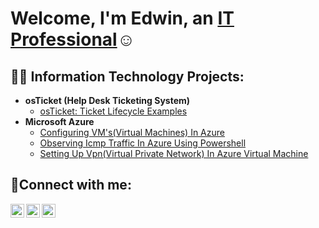 <h1>Welcome, I'm Edwin, an <a href="https://linkedin.com/in/Josh">IT Professional</a>☺</h1>

<h2>👨‍💻 Information Technology Projects:</h2>

- <b>osTicket (Help Desk Ticketing System)</b>
  - [osTicket: Ticket Lifecycle Examples](https://github.com/EdwinLamarWalker/ticket-lifecycle)
- <b>Microsoft Azure</b>
  - [Configuring VM's(Virtual Machines) In Azure](https://github.com/EdwinLamarWalker/configure-ad)
  - [Observing Icmp Traffic In Azure Using Powershell](https://github.com/EdwinLamarWalker/azure-network-protocols)
  - [Setting Up Vpn(Virtual Private Network) In Azure Virtual Machine](https://github.com/EdwinLamarWalker/azure-network-protocols)
<h2>🤳Connect with me:</h2>

[<img align="left" alt="Josh | Twitter" width="22px" src="https://cdn.jsdelivr.net/npm/simple-icons@v3/icons/twitter.svg" />][twitter]
[<img align="left" alt="Josh | LinkedIn" width="22px" src="https://cdn.jsdelivr.net/npm/simple-icons@v3/icons/linkedin.svg" />][linkedin]
[<img align="left" alt="Josh | Instagram" width="22px" src="https://cdn.jsdelivr.net/npm/simple-icons@v3/icons/instagram.svg" />][instagram]

[twitter]: https://twitter.com/Josh
[instagram]: https://www.instagram.com/Josh
[linkedin]: https://linkedin.com/in/Josh
